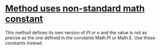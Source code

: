 # [Method uses non-standard math constant](http://fb-contrib.sourceforge.net/bugdescriptions.html#SPP_USE_MATH_CONSTANT)

This method defines its own version of _PI_ or _e_ and the value is not as precise as the
			one defined in the constants Math.PI or Math.E. Use these constants instead.